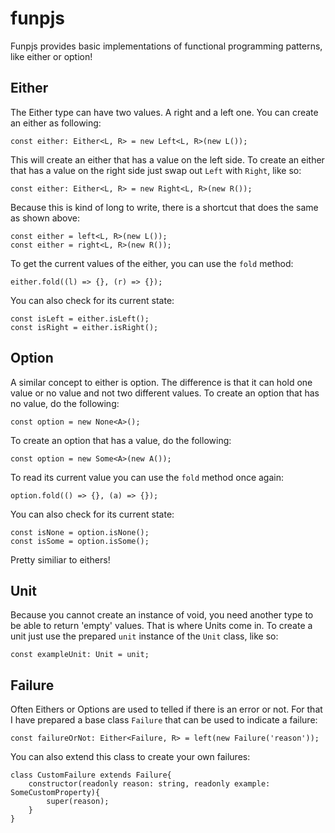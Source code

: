 # funpjs
Funpjs provides basic implementations of functional programming patterns, like either or option!
## Either
The Either type can have two values. A right and a left one. You can create an either as following:
```
const either: Either<L, R> = new Left<L, R>(new L());
```
This will create an either that has a value on the left side. To create an either that has a value on the right side just swap out ```Left``` with ```Right```, like so: 
```
const either: Either<L, R> = new Right<L, R>(new R());
```
Because this is kind of long to write, there is a shortcut that does the same as shown above:
```
const either = left<L, R>(new L());
const either = right<L, R>(new R());
```

To get the current values of the either, you can use the ```fold``` method: 
```
either.fold((l) => {}, (r) => {});
```
You can also check for its current state:
```
const isLeft = either.isLeft();
const isRight = either.isRight();
```
## Option
A similar concept to either is option. The difference is that it can hold one value or no value and not two different values.
To create an option that has no value, do the following:
```
const option = new None<A>();
```
To create an option that has a value, do the following:
```
const option = new Some<A>(new A());
```
To read its current value you can use the `fold` method once again:
```
option.fold(() => {}, (a) => {});
```
You can also check for its current state: 
```
const isNone = option.isNone();
const isSome = option.isSome();
```
Pretty similiar to eithers!
## Unit
Because you cannot create an instance of void, you need another type to be able to return 'empty' values. That is where Units come in. 
To create a unit just use the prepared `unit` instance of the `Unit` class, like so: 
```
const exampleUnit: Unit = unit;
``` 
## Failure
Often Eithers or Options are used to telled if there is an error or not. For that I have prepared a base class `Failure` that can be used to indicate a failure:
```
const failureOrNot: Either<Failure, R> = left(new Failure('reason')); 
```
You can also extend this class to create your own failures: 
```
class CustomFailure extends Failure{
    constructor(readonly reason: string, readonly example: SomeCustomProperty){
        super(reason);
    }
}
```